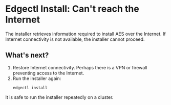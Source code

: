 # Edgectl Install: Can't reach the Internet

The installer retrieves information required to install AES over the Internet. If Internet connectivity is not available, the installer cannot proceed. 

## What's next?

1. Restore Internet connectivity. Perhaps there is a VPN or firewall preventing access to the Internet.
2. Run the installer again:
   ```shell
   edgectl install
   ```

It is safe to run the installer repeatedly on a cluster.
